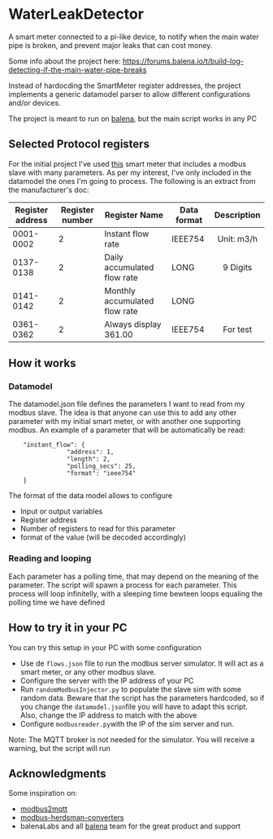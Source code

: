 # WaterLeakDetector
A smart meter connected to a pi-like device, to notify when the main water pipe is broken, and prevent major leaks that can cost money.

Some info about the project here: https://forums.balena.io/t/build-log-detecting-if-the-main-water-pipe-breaks

Instead of hardocding the SmartMeter register addresses, the project implements a generic datamodel parser to allow different configurations and/or devices.

The project is meant to run on [balena](https://www.balena.io), but the main script works in any PC

## Selected Protocol registers
For the initial project I've used [this](https://es.aliexpress.com/item/1005003015658136.html) smart meter that includes a modbus slave with many parameters. As per my interest, I've only included in the datamodel the ones I'm going to process. The following is an extract from the manufacturer's doc:

| Register address | Register number | Register Name | Data format | Description |
| - | - | - | - | :-: |
| 0001-0002 | 2 | Instant flow rate | IEEE754 | Unit: m3/h |
| 0137-0138 | 2 | Daily accumulated flow rate | LONG | 9 Digits |
| 0141-0142 | 2 | Monthly accumulated flow rate | LONG |
| 0361-0362 | 2 | Always display 361.00 | IEEE754 | For test |


## How it works
### Datamodel
The datamodel.json file defines the parameters I want to read from my modbus slave. The idea is that anyone can use this to add any other parameter with my initial smart meter, or with another one supporting modbus. 
An example of a parameter that will be automatically be read:

```
    "instant_flow": {
                "address": 1,
                "length": 2,
                "polling_secs": 25,
                "format": "ieee754"
    }
```

The format of the data model allows to configure

* Input or output variables
* Register address
* Number of registers to read for this parameter
* format of the value (will be decoded accordingly)


### Reading and looping
Each parameter has a polling time, that may depend on the meaning of the parameter. The script will spawn a process for each parameter. This process will loop infinitelly, with a sleeping time bewteen loops equaling the polling time we have defined

## How to try it in your PC

You can try this setup in your PC with some configuration

* Use de `flows.json` file to run the modbus server simulator. It will act as a smart meter, or any other modbus slave.
* Configure the server with the IP address of your PC
* Run `randomModbusInjector.py` to populate the slave sim with some random data. Beware that the script has the parameters hardcoded, so if you change the `datamodel.json`file you will have to adapt this script. Also, change the IP address to match with the above
* Configure `modbusreader.py`with the IP of the sim server and run.

Note: The MQTT broker is not needed for the simulator. You will receive a warning, but the script will run

## Acknowledgments
Some inspiration on:
* [modbus2mqtt](https://github.com/Instathings/modbus2mqtt)
* [modbus-herdsman-converters](https://github.com/Instathings/modbus-herdsman-converters)
* balenaLabs and all [balena](https://www.balena.io) team for the great product and support
